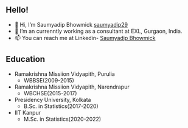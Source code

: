 ## Hello! ##
  
* 👋 Hi, I’m Saumyadip Bhowmick [saumyadip29](https://github.com/saumyadip29/)
* 🌱 I’m an currenntly working as a consultant at EXL, Gurgaon, India.
* 📫 You can reach me at Linkedin- [Saumyadip Bhowmick](https://www.linkedin.com/in/saumyadip-bhowmick-446811190/)
  
## Education ##

* Ramakrishna Missiion Vidyapith, Purulia
  * WBBSE(2009-2015)
* Ramakrishna Missiion Vidyapith, Narendrapur
  * WBCHSE(2015-2017)
* Presidency University, Kolkata
  * B.Sc. in Statistics(2017-2020)
* IIT Kanpur
  * M.Sc. in Statistics(2020-2022)

